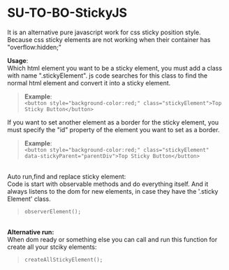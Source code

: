 # SU-TO-BO-StickyJS
It is an alternative pure javascript work for css sticky position style. Because css sticky elements are not working when their container has "overflow:hidden;" 

**Usage**:  
Which html element you want to be a sticky element, you must add a class with name ".stickyElement". js code searches for this class to find the normal html element and convert it into a sticky element. 
  >**Example**:  
      `<button style="background-color:red;" class="stickyElement">Top Sticky Button</button>`
        
If you want to set another element as a border for the sticky element, you must specify the "id" property of the element you want to set as a border.  
  >**Example**:  
      `<button style="background-color:red;" class="stickyElement" data-stickyParent="parentDiv">Top Sticky Button</button>`
       
&nbsp;   
Auto run,find and replace sticky element:      
Code is start with observable methods and do everything itself. And it always listens to the dom for new elements, in case they have the '.sticky Element' class.
>   `observerElement();`

&nbsp;      
**Alternative run:**    
When dom ready or something else you can call and run this function for create all your stciky elements:     
> `createAllStickyElement();`
      
